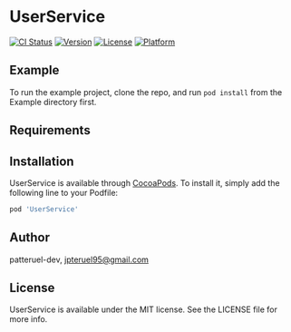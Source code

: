 # UserService

[![CI Status](https://img.shields.io/travis/patteruel-dev/UserService.svg?style=flat)](https://travis-ci.org/patteruel-dev/UserService)
[![Version](https://img.shields.io/cocoapods/v/UserService.svg?style=flat)](https://cocoapods.org/pods/UserService)
[![License](https://img.shields.io/cocoapods/l/UserService.svg?style=flat)](https://cocoapods.org/pods/UserService)
[![Platform](https://img.shields.io/cocoapods/p/UserService.svg?style=flat)](https://cocoapods.org/pods/UserService)

## Example

To run the example project, clone the repo, and run `pod install` from the Example directory first.

## Requirements

## Installation

UserService is available through [CocoaPods](https://cocoapods.org). To install
it, simply add the following line to your Podfile:

```ruby
pod 'UserService'
```

## Author

patteruel-dev, jpteruel95@gmail.com

## License

UserService is available under the MIT license. See the LICENSE file for more info.
